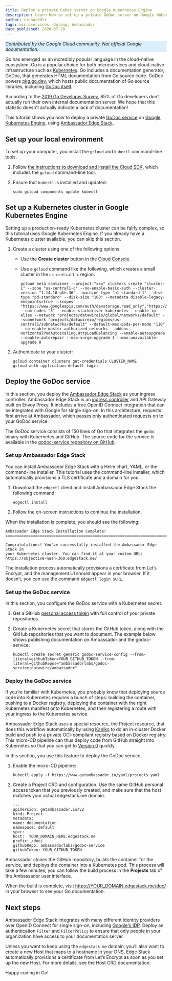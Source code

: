 ```yaml
---
title: Deploy a private GoDoc server on Google Kubernetes Engine
description: Learn how to set up a private GoDoc server on Google Kubernetes Engine.
author: richarddli
tags: microservices, Golang, Ambassador
date_published: 2020-07-20
---
```


<p style="background-color:#D9EFFC;"><i>Contributed by the Google Cloud community. Not official Google documentation.</i></p>

Go has emerged as an incredibly popular language in the cloud-native ecosystem. Go is a popular choice for both microservices and cloud-native infrastructure
such as [Kubernetes](https://kubernetes.io). Go includes a documentation generator, GoDoc, that generates HTML documentation from Go source code. GoDoc powers
[pkg.go.dev](https://pkg.go.dev/), which hosts public documentation of Go source libraries, including
[GoDoc itself](https://pkg.go.dev/golang.org/x/tools/cmd/godoc?tab=doc). 

According to the [2019 Go Developer Survey](https://blog.golang.org/survey2019-results), 85% of Go developers don’t actually run their own internal documentation 
server. We hope that this statistic doesn't actually indicate a lack of documentation!

This tutorial shows you how to deploy a private [GoDoc service](https://github.com/ambassadorlabs/godoc-service) on
[Google Kubernetes Engine](https://cloud.google.com/kubernetes-engine/), using [Ambassador Edge Stack](https://www.getambassador.io).

## Set up your local environment

To set up your computer, you install the `gcloud` and `kubectl` command-line tools.

1.  Follow [the instructions to download and install the Cloud SDK](https://cloud.google.com/sdk/downloads), which includes the `gcloud` command-line tool.
1.  Ensure that `kubectl` is installed and updated:

        sudo gcloud components update kubectl

## Set up a Kubernetes cluster in Google Kubernetes Engine

Setting up a production-ready Kubernetes cluster can be fairly complex, so this tutorial uses Google Kubernetes Engine. If you already have a Kubernetes cluster 
available, you can skip this section.

1.  Create a cluster using one of the following options:

    - Use the **Create cluster** button in the [Cloud Console](https://console.cloud.google.com/kubernetes).
    - Use a `gcloud` command like the following, which creates a small cluster in the `us-central1-c` region:

        ```
        gcloud beta container --project "xxx" clusters create "cluster-1" --zone "us-central1-c" --no-enable-basic-auth --cluster-version "1.14.10-gke.36" --machine-type "n1-standard-1" --disk-type "pd-standard" --disk-size "100" --metadata disable-legacy-endpoints=true --scopes "https://www.googleapis.com/auth/devstorage.read_only","https://www.googleapis.com/auth/logging.write","https://www.googleapis.com/auth/monitoring","https://www.googleapis.com/auth/servicecontrol","https://www.googleapis.com/auth/service.management.readonly","https://www.googleapis.com/auth/trace.append" --num-nodes "3" --enable-stackdriver-kubernetes --enable-ip-alias --network "projects/datawireio/global/networks/default" --subnetwork "projects/datawireio/regions/us-central1/subnetworks/default" --default-max-pods-per-node "110" --no-enable-master-authorized-networks --addons HorizontalPodAutoscaling,HttpLoadBalancing --enable-autoupgrade --enable-autorepair --max-surge-upgrade 1 --max-unavailable-upgrade 0
        ```

1.  Authenticate to your cluster:

        gcloud container clusters get-credentials CLUSTER_NAME
        gcloud auth application-default login

## Deploy the GoDoc service

In this section, you deploy the [Ambassador Edge Stack](https://www.getambassador.io) as your ingress controller. Ambassador Edge Stack is an
[ingress controller](https://www.getambassador.io/learn/kubernetes-glossary/ingress-controller/) and API Gateway built on Envoy Proxy. It includes a free OpenID
Connect integration that can be integrated with Google for single sign-on. In this architecture, requests first arrive at Ambassador, which passes only 
authenticated requests on to your GoDoc service.

The GoDoc service consists of 150 lines of Go that integrates the `godoc` binary with Kubernetes and GitHub. The source code for the service is available in the 
[godoc-service repository on GitHub](https://github.com/ambassadorlabs/godoc-service). 

### Set up Ambassador Edge Stack

You can install Ambassador Edge Stack with a Helm chart, YAML, or the command-line installer. This tutorial uses the command-line installer, which automatically 
provisions a TLS certificate and a domain for you.

1.  Download the `edgectl` client and install Ambassador Edge Stack the following command:

        edgectl install

1.  Follow the on-screen instructions to continue the installation.

When the installation is complete, you should see the following:
    
    Ambassador Edge Stack Installation Complete!
    ========================================================================
        
    Congratulations! You've successfully installed the Ambassador Edge Stack in
    your Kubernetes cluster. You can find it at your custom URL:
    https://objective-nash-360.edgestack.me/

The installation process automatically provisions a certificate from Let’s Encrypt, and the management UI should appear in your browser. If it doesn’t, you
can use the command `edgectl login $URL`. 

### Set up the GoDoc service

In this section, you configure the GoDoc service with a Kubernetes secret.

1.  Get a GitHub [personal access token](https://help.github.com/en/github/authenticating-to-github/creating-a-personal-access-token-for-the-command-line) with 
    full control of your private repositories.

1.  Create a Kubernetes secret that stores the GitHub token, along with the GitHub repositories that you want to document. The example below shows publishing 
    documentation on Ambassador and the godoc-service:

        kubectl create secret generic godoc-service-config --from-literal=githubToken=YOUR_GITHUB_TOKEN --from-literal=githubRepos="ambassadorlabs/godoc-service;datawire/ambassador"

### Deploy the GoDoc service

If you’re familiar with Kubernetes, you probably know that deploying source code into Kubernetes requires a bunch of steps: building the container, pushing to a 
Docker registry, deploying the container with the right Kubernetes manifest onto Kubernetes, and then registering a route with your ingress to the Kubernetes 
service. 

Ambassador Edge Stack uses a special resource, the Project resource, that does this workflow automatically by using
[Kaniko](https://github.com/GoogleContainerTools/kaniko) to do an in-cluster Docker build and push to a private OCI-compliant registry based on Docker registry.
This micro-CD pipeline can thus deploy code from GitHub straight into Kubernetes so that you can get to
[Version 0](http://getambassador.io/learn/kubernetes-glossary/version-0/) quickly. 

In this section, you use this feature to deploy the GoDoc service.

1.  Enable the micro-CD pipeline:

        kubectl apply -f https://www.getambassador.io/yaml/projects.yaml

1.  Create a Project CRD and configuration. Use the same GitHub personal access token that you previously created, and make sure that the host matches your 
    actual edgestack.me domain.

        ---
        apiVersion: getambassador.io/v2
        kind: Project
        metadata:
        name: documentation
        namespace: default
        spec:
        host:  YOUR_DOMAIN_HERE.edgestack.me
        prefix: /doc/
        githubRepo: ambassadorlabs/godoc-service
        githubToken: YOUR_GITHUB_TOKEN

Ambassador clones the GitHub repository, builds the container for the service, and deploys the container into a Kubernetes pod. This process will take a few 
minutes; you can follow the build process in the **Projects** tab of the Ambassador user interface.

When the build is complete, visit https://YOUR_DOMAIN.edgestack.me/doc/ in your browser to see your Go documentation.

## Next steps

Ambassador Edge Stack integrates with many different identity providers over OpenID Connect for single sign-on, including
[Google's IDP](https://www.getambassador.io/docs/latest/howtos/sso/google/). Deploy an authentication `Filter` and `FilterPolicy` to ensure that only people in 
your organization have access to your documentation server.

Unless you want to keep using the `edgestack.me` domain, you’ll also want to create a new Host that maps to a hostname in your DNS. Edge Stack automatically 
provisions a certificate from Let’s Encrypt as soon as you set up the new Host. For more details, see the Host CRD documentation.

Happy coding in Go!
